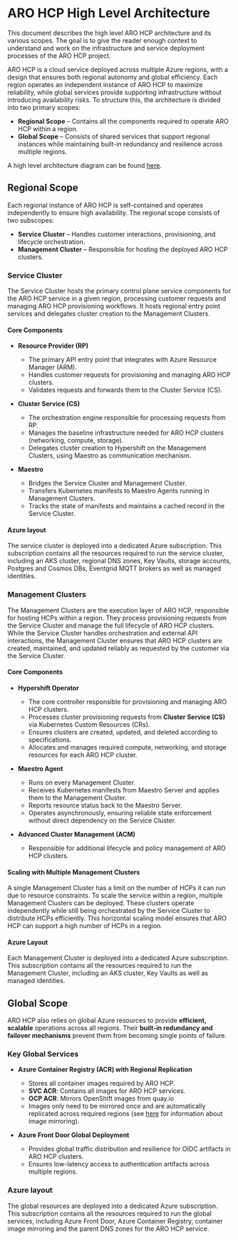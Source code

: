 # ARO HCP High Level Architecture

This document describes the high level ARO HCP architecture and its various scopes. The goal is to give the reader enough context to understand and work on the infrastructure and service deployment processes of the ARO HCP project.

ARO HCP is a cloud service deployed across multiple Azure regions, with a design that ensures both regional autonomy and global efficiency. Each region operates an independent instance of ARO HCP to maximize reliability, while global services provide supporting infrastructure without introducing availability risks. To structure this, the architecture is divided into two primary scopes:

- **Regional Scope** – Contains all the components required to operate ARO HCP within a region.
- **Global Scope** – Consists of shared services that support regional instances while maintaining built-in redundancy and resilience across multiple regions.

A high level architecture diagram can be found [here](https://link.excalidraw.com/l/1NnYvmogbSd/2I3z0Ishpo0).

## Regional Scope

Each regional instance of ARO HCP is self-contained and operates independently to ensure high availability. The regional scope consists of two subscopes:

- **Service Cluster** – Handles customer interactions, provisioning, and lifecycle orchestration.
- **Management Cluster** – Responsible for hosting the deployed ARO HCP clusters.

### Service Cluster

The Service Cluster hosts the primary control plane service components for the ARO HCP service in a given region, processing customer requests and managing ARO HCP provisioning workflows. It hosts regional entry point services and delegates cluster creation to the Management Clusters.

#### Core Components

- **Resource Provider (RP)**
  - The primary API entry point that integrates with Azure Resource Manager (ARM).
  - Handles customer requests for provisioning and managing ARO HCP clusters.
  - Validates requests and forwards them to the Cluster Service (CS).

- **Cluster Service (CS)**
  - The orchestration engine responsible for processing requests from RP.
  - Manages the baseline infrastructure needed for ARO HCP clusters (networking, compute, storage).
  - Delegates cluster creation to Hypershift on the Management Clusters, using Maestro as communication mechanism.

- **Maestro**
  - Bridges the Service Cluster and Management Cluster.
  - Transfers Kubernetes manifests to Maestro Agents running in Management Clusters.
  - Tracks the state of manifests and maintains a cached record in the Service Cluster.

#### Azure layout

The service cluster is deployed into a dedicated Azure subscription. This subscription contains all the resources required to run the service cluster, including an AKS cluster, regional DNS zones, Key Vaults, storage accounts, Postgres and Cosmos DBs, Eventgrid MQTT brokers as well as managed identities.

### **Management Clusters**

The Management Clusters are the execution layer of ARO HCP, responsible for hosting HCPs within a region. They process provisioning requests from the Service Cluster and manage the full lifecycle of ARO HCP clusters. While the Service Cluster handles orchestration and external API interactions, the Management Cluster ensures that ARO HCP clusters are created, maintained, and updated reliably as requested by the customer via the Service Cluster.

#### Core Components

- **Hypershift Operator**
  - The core controller responsible for provisioning and managing ARO HCP clusters.
  - Processes cluster provisioning requests from **Cluster Service (CS)** via Kubernetes Custom Resources (CRs).
  - Ensures clusters are created, updated, and deleted according to specifications.
  - Allocates and manages required compute, networking, and storage resources for each ARO HCP cluster.

- **Maestro Agent**
  - Runs on every Management Cluster.
  - Receives Kubernetes manifests from Maestro Server and applies them to the Management Cluster.
  - Reports resource status back to the Maestro Server.
  - Operates asynchronously, ensuring reliable state enforcement without direct dependency on the Service Cluster.

- **Advanced Cluster Management (ACM)**
  - Responsible for additional lifecycle and policy management of ARO HCP clusters.

#### Scaling with Multiple Management Clusters

A single Management Cluster has a limit on the number of HCPs it can run due to resource constraints. To scale the service within a region, multiple Management Clusters can be deployed. These clusters operate independently while still being orchestrated by the Service Cluster to distribute HCPs efficiently. This horizontal scaling model ensures that ARO HCP can support a high number of HCPs in a region.

#### Azure Layout

Each Management Cluster is deployed into a dedicated Azure subscription. This subscription contains all the resources required to run the Management Cluster, including an AKS cluster, Key Vaults as well as managed identities.

## Global Scope

ARO HCP also relies on global Azure resources to provide **efficient, scalable** operations across all regions. Their **built-in redundancy and failover mechanisms** prevent them from becoming single points of failure.

### Key Global Services

- **Azure Container Registry (ACR) with Regional Replication**
  - Stores all container images required by ARO HCP.
  - **SVC ACR**: Contains all images for ARO HCP services.
  - **OCP ACR**: Mirrors OpenShift images from quay.io
  - Images only need to be mirrored once and are automatically replicated across required regions (see [here](images.md) for information about image mirroring).

- **Azure Front Door Global Deployment**
  - Provides global traffic distribution and resilience for OIDC artifacts in ARO HCP clusters.
  - Ensures low-latency access to authentication artifacts across multiple regions.

### Azure layout

The global resources are deployed into a dedicated Azure subscription. This subscription contains all the resources required to run the global services, including Azure Front Door, Azure Container Registry, container image mirroring and the parent DNS zones for the ARO HCP service.
